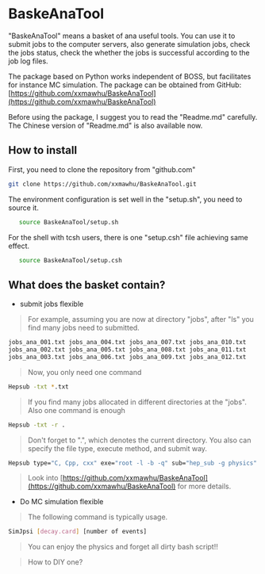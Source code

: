 # BaskeAnaTool
"BaskeAnaTool" means a basket of ana useful tools. You can use it to submit jobs
to the computer servers, also generate simulation jobs, check the jobs status,
check the whether the jobs is successful according to the job log files. 


The package based on Python works independent of BOSS, but facilitates for
instance MC simulation. The package can be obtained from GitHub:  
[https://github.com/xxmawhu/BaskeAnaTool](https://github.com/xxmawhu/BaskeAnaTool)

Before using the package, I suggest you to read the "Readme.md" carefully. The
Chinese version of "Readme.md" is also available now.


## How to install
First, you need to clone the repository from "github.com"
```sh
git clone https://github.com/xxmawhu/BaskeAnaTool.git
```
The environment configuration is set well in the "setup.sh", you need to source
it.
```bash
   source BaskeAnaTool/setup.sh
```
For the shell with tcsh users, there is one "setup.csh" file achieving same
effect.
```bash
   source BaskeAnaTool/setup.csh
```


## What does the basket contain?  

* submit jobs flexible

> For example, assuming you are now at directory "jobs", after "ls" you find many jobs
> need to submitted.
```bash
jobs_ana_001.txt jobs_ana_004.txt jobs_ana_007.txt jobs_ana_010.txt 
jobs_ana_002.txt jobs_ana_005.txt jobs_ana_008.txt jobs_ana_011.txt 
jobs_ana_003.txt jobs_ana_006.txt jobs_ana_009.txt jobs_ana_012.txt 
```
> Now, you only need one command
```bash
Hepsub -txt *.txt
```
> If you find many jobs allocated in different directories at the "jobs". Also
> one command is enough
```bash
Hepsub -txt -r .
```
> Don't forget to ".", which denotes the current directory.
> You also can specify the file type, execute method, and submit way. 
```bash
Hepsub type="C, Cpp, cxx" exe="root -l -b -q" sub="hep_sub -g physics"
```
> Look into [https://github.com/xxmawhu/BaskeAnaTool](https://github.com/xxmawhu/BaskeAnaTool)
> for more details.

* Do MC simulation flexible
> The following command is typically usage.
```bash
SimJpsi [decay.card] [number of events]
```
> You can enjoy the physics and forget all dirty bash script!! 

> How to DIY one?

